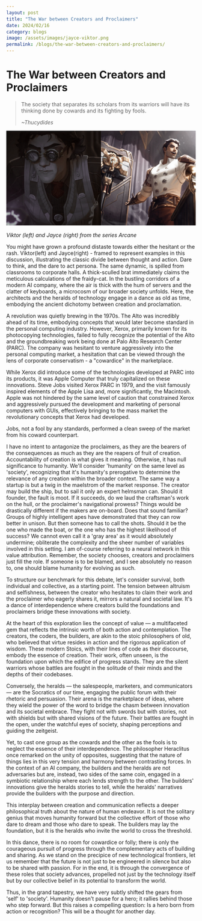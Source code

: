 ```yaml
---
layout: post
title: "The War between Creators and Proclaimers"
date: 2024/02/16 
category: blogs
image: /assets/images/jayce-viktor.png
permalink: /blogs/the-war-between-creators-and-proclaimers/
---
```


# The War between Creators and Proclaimers

> The society that separates its scholars from its warriors will have its thinking done by cowards and its fighting by fools.
> 
> *~Thucydides*

<img src="/assets/images/jayce-viktor.png" alt="Viktor and Jayce from Arcane" width="600" style="max-width: 100%; height: auto;">

*Viktor (left) and Jayce (right) from the series Arcane*


You might have grown a profound distaste towards either the hesitant or the rash. Viktor(left) and Jayce(right) - framed to represent examples in this discussion, illustrating the classic divide between thought and action. Dare to think, and the dare to act persona. The same dynamic, is spilled from classrooms to corporate halls. A thick-sculled brat immediately claims the meticulous calculations of the fraidy-cat. In the bustling corridors of a modern AI company, where the air is thick with the hum of servers and the clatter of keyboards, a microcosm of our broader society unfolds. Here, the architects and the heralds of technology engage in a dance as old as time, embodying the ancient dichotomy between creation and proclamation.

A revolution was quietly brewing in the 1970s. The Alto was incredibly ahead of its time, embodying concepts that would later become standard in the personal computing industry. However, Xerox, primarily known for its photocopying technologies, failed to fully recognize the potential of the Alto and the groundbreaking work being done at Palo Alto Research Center (PARC). The company was hesitant to venture aggressively into the personal computing market, a hesitation that can be viewed through the lens of corporate conservatism - a "cowardice" in the marketplace.

While Xerox did introduce some of the technologies developed at PARC into its products, it was Apple Computer that truly capitalized on these innovations. Steve Jobs visited Xerox PARC in 1979, and the visit famously inspired elements of the Apple Lisa and, more significantly, the Macintosh. Apple was not hindered by the same level of caution that constrained Xerox and aggressively pursued the development and marketing of personal computers with GUIs, effectively bringing to the mass market the revolutionary concepts that Xerox had developed.

Jobs, not a fool by any standards, performed a clean sweep of the market from his coward counterpart.

I have no intent to antagonize the proclaimers, as they are the bearers of the consequences as much as they are the reapers of fruit of creation. Accountability of creation is what gives it meaning. Otherwise, it has null significance to humanity. We'll consider 'humanity' on the same level as 'society', recognizing that it's humanity's prerogative to determine the relevance of any creation within the broader context. The same way a startup is but a twig in the maelstrom of the market response. The creator may build the ship, but to sail it only an expert helmsman can. Should it founder, the fault is moot. If it succeeds, do we laud the craftsman's work on the hull, or the proclaimer's navigational prowess? Things would be drastically different if the makers are on-board. Does that sound familiar? Groups of highly intelligent apes have demonstrated that they can row better in unison. But then someone has to call the shots. Should it be the one who made the boat, or the one who has the highest likelihood of success? We cannot even call it a 'gray area' as it would absolutely undermine; obliterate the complexity and the sheer number of variables involved in this setting. I am of-course referring to a neural network in this value attribution. Remember, the society chooses, creators and proclaimers just fill the role. If someone is to be blamed, and I see absolutely no reason to, one should blame humanity for evolving as such.

To structure our benchmark for this debate, let's consider survival, both individual and collective, as a starting point. The tension between altruism and selfishness, between the creator who hesitates to claim their work and the proclaimer who eagerly shares it, mirrors a natural and societal law. It's a dance of interdependence where creators build the foundations and proclaimers bridge these innovations with society.

At the heart of this exploration lies the concept of value — a multifaceted gem that reflects the intrinsic worth of both action and contemplation. The creators, the coders, the builders, are akin to the stoic philosophers of old, who believed that virtue resides in action and the rigorous application of wisdom. These modern Stoics, with their lines of code as their discourse, embody the essence of creation. Their work, often unseen, is the foundation upon which the edifice of progress stands. They are the silent warriors whose battles are fought in the solitude of their minds and the depths of their codebases.

Conversely, the heralds — the salespeople, marketers, and communicators — are the Socratics of our time, engaging the public forum with their rhetoric and persuasion. Their arena is the marketplace of ideas, where they wield the power of the word to bridge the chasm between innovation and its societal embrace. They fight not with swords but with stories, not with shields but with shared visions of the future. Their battles are fought in the open, under the watchful eyes of society, shaping perceptions and guiding the zeitgeist.

Yet, to cast one group as the cowards and the other as the fools is to neglect the essence of their interdependence. The philosopher Heraclitus once remarked on the unity of opposites, suggesting that the nature of things lies in this very tension and harmony between contrasting forces. In the context of an AI company, the builders and the heralds are not adversaries but are, instead, two sides of the same coin, engaged in a symbiotic relationship where each lends strength to the other. The builders' innovations give the heralds stories to tell, while the heralds' narratives provide the builders with the purpose and direction.

This interplay between creation and communication reflects a deeper philosophical truth about the nature of human endeavor. It is not the solitary genius that moves humanity forward but the collective effort of those who dare to dream and those who dare to speak. The builders may lay the foundation, but it is the heralds who invite the world to cross the threshold.

In this dance, there is no room for cowardice or folly; there is only the courageous pursuit of progress through the complementary acts of building and sharing. As we stand on the precipice of new technological frontiers, let us remember that the future is not just to be engineered in silence but also to be shared with passion. For in the end, it is through the convergence of these roles that society advances, propelled not just by the technology itself but by our collective belief in its potential to transform the world.

Thus, in the grand tapestry, we have very subtly shifted the gears from 'self' to 'society'. Humanity doesn't pause for a hero; it rallies behind those who step forward. But this raises a compelling question: Is a hero born from action or recognition? This will be a thought for another day. 